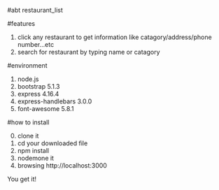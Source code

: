#abt restaurant_list


#features

1. click any restaurant to get information like catagory/address/phone number...etc
2. search for restaurant by typing name or catagory

#environment

1. node.js
2. bootstrap 5.1.3
3. express 4.16.4
4. express-handlebars 3.0.0
5. font-awesome 5.8.1

#how to install

0. clone it
1. cd your downloaded file
2. npm install
3. nodemone it
4. browsing http://localhost:3000

You get it!
